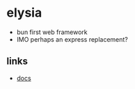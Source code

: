 # elysia

- bun first web framework
- IMO perhaps an express replacement?

## links

- [docs](https://elysiajs.com/)
